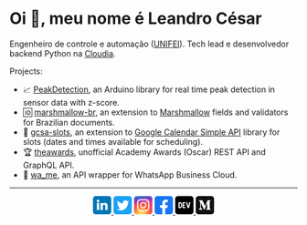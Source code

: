 # Oi 👋, meu nome é Leandro César

Engenheiro de controle e automação ([UNIFEI](https://unifei.edu.br/)). Tech lead e desenvolvedor backend Python na [Cloudia](https://app.cloudiabot.com/).

Projects:

- 📈 [PeakDetection](https://github.com/leandcesar/PeakDetection), an Arduino library for real time peak detection in sensor data with z-score.
- 🆔 [marshmallow-br](https://github.com/leandcesar/marshmallow-br), an extension to [Marshmallow](https://marshmallow.readthedocs.io/en/stable/) fields and validators for Brazilian documents.
- 📅 [gcsa-slots](https://github.com/leandcesar/google-calendar-simple-api-slots), an extension to [Google Calendar Simple API](https://google-calendar-simple-api.readthedocs.io/en/latest/) library for slots (dates and times available for scheduling).
- 🏆 [theawards](https://github.com/leandcesar/theawards), unofficial Academy Awards (Oscar) REST API and GraphQL API.
- 💬 [wa_me](https://github.com/leandcesar/wa_me), an API wrapper for WhatsApp Business Cloud.

-----

<p align="center">
  <a href="https://www.linkedin.com/in/leandcesar" target="_blank">
    <img width="32px" alt="Linkedin" src="https://github.com/edent/SuperTinyIcons/blob/master/images/svg/linkedin.svg"/>
  </a>
  <a href="https://www.twitter.com/leandcesar" target="_blank">
    <img width="32px" alt="Twitter" src="https://github.com/edent/SuperTinyIcons/blob/master/images/svg/twitter.svg"/>
  </a>
  <a href="https://www.instagram.com/leandcesar" target="_blank">
    <img width="32px" alt="Instagram" src="https://github.com/edent/SuperTinyIcons/blob/master/images/svg/instagram.svg"/>
  </a>
    <a href="https://www.facebook.com/leandcesar" target="_blank">
    <img width="32px" alt="Facebook" src="https://github.com/edent/SuperTinyIcons/blob/master/images/svg/facebook.svg"/>
  </a>
  <a href="https://dev.to/leandcesar" target="_blank">
    <img width="32px" alt="dev.to" src="https://github.com/edent/SuperTinyIcons/blob/master/images/svg/dev_to.svg"/>
  </a>
  <a href="https://medium.com/@leandcesar" target="_blank">
    <img width="32px" alt="Medium" src="https://github.com/edent/SuperTinyIcons/blob/master/images/svg/medium.svg"/>
  </a>
</p>
